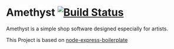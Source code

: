 # Amethyst [![Build Status](https://travis-ci.com/LukvonStrom/Amethyst.svg?token=Bzqrz8mA9aTjvxyDQhbr&branch=master)](https://travis-ci.com/LukvonStrom/Amethyst)
Amethyst is a simple shop software designed especially for artists.

This Project is based on [node-express-boilerplate](https://github.com/inakianduaga/node-express-boilerplate)
